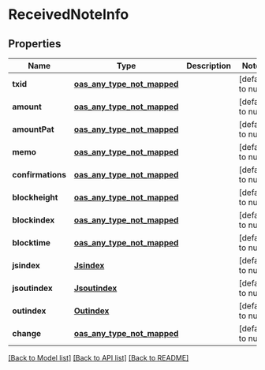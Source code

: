 # ReceivedNoteInfo
## Properties

| Name | Type | Description | Notes |
|------------ | ------------- | ------------- | -------------|
| **txid** | [**oas_any_type_not_mapped**](.md) |  | [default to null] |
| **amount** | [**oas_any_type_not_mapped**](.md) |  | [default to null] |
| **amountPat** | [**oas_any_type_not_mapped**](.md) |  | [default to null] |
| **memo** | [**oas_any_type_not_mapped**](.md) |  | [default to null] |
| **confirmations** | [**oas_any_type_not_mapped**](.md) |  | [default to null] |
| **blockheight** | [**oas_any_type_not_mapped**](.md) |  | [default to null] |
| **blockindex** | [**oas_any_type_not_mapped**](.md) |  | [default to null] |
| **blocktime** | [**oas_any_type_not_mapped**](.md) |  | [default to null] |
| **jsindex** | [**Jsindex**](Jsindex.md) |  | [default to null] |
| **jsoutindex** | [**Jsoutindex**](Jsoutindex.md) |  | [default to null] |
| **outindex** | [**Outindex**](Outindex.md) |  | [default to null] |
| **change** | [**oas_any_type_not_mapped**](.md) |  | [default to null] |

[[Back to Model list]](../README.md#documentation-for-models) [[Back to API list]](../README.md#documentation-for-api-endpoints) [[Back to README]](../README.md)

